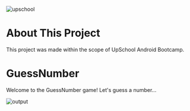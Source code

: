 ![upschool](https://github.com/ecembostancioglu/guess_number/assets/72046458/919c7f74-5b85-485c-accf-0442ddd3a206)

# About This Project

This project was made within the scope of UpSchool Android Bootcamp.

# GuessNumber

Welcome to the GuessNumber game! Let's guess a number...

![output](https://github.com/ecembostancioglu/guess_number/assets/72046458/2666df93-5a96-40a8-a1bf-d54693039a1d)



